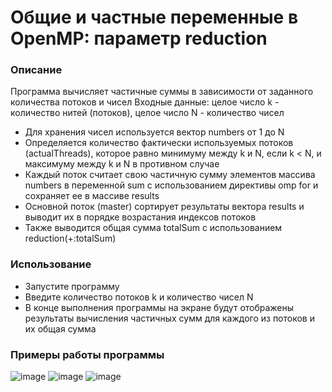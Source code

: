 # Общие и частные переменные в OpenMP: параметр reduction

### Описание
Программа вычисляет частичные суммы в зависимости от заданного количества потоков и чисел
Входные данные: целое число k - количество нитей (потоков), целое число N - количество чисел
- Для хранения чисел используется вектор numbers от 1 до N
- Определяется количество фактически используемых потоков (actualThreads), которое равно минимуму между k и N, если k < N, и максимуму между k и N в противном случае
- Каждый поток считает свою частичную сумму элементов массива numbers в переменной sum с использованием директивы omp for и сохраняет ее в массиве results
- Основной поток (master) сортирует результаты вектора results и выводит их в порядке возрастания индексов потоков
- Также выводится общая сумма totalSum с использованием reduction(+:totalSum)

### Использование
- Запустите программу
- Введите количество потоков k и количество чисел N
- В конце выполнения программы на экране будут отображены результаты вычисления частичных сумм для каждого из потоков и их общая сумма

### Примеры работы программы
![image](https://github.com/KirinaKatya/Pr-from-28-02/assets/60134533/db02fe8a-bb61-41c1-b797-1b50c5d2d652)
![image](https://github.com/KirinaKatya/Pr-from-28-02/assets/60134533/0f3018a8-8e3a-49f1-b5f8-2b4c6ce97233)
![image](https://github.com/KirinaKatya/Pr-from-28-02/assets/60134533/3c152bad-705c-4cd7-bedb-3e308ef62879)



